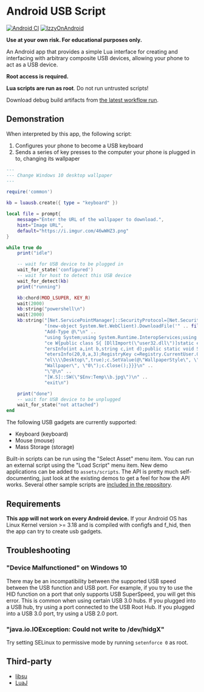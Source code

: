 # Android USB Script
[![Android CI](https://github.com/Netdex/android-usb-script/actions/workflows/android.yml/badge.svg)](https://github.com/Netdex/android-usb-script/actions/workflows/android.yml)
[![IzzyOnAndroid](https://img.shields.io/endpoint?url=https://apt.izzysoft.de/fdroid/api/v1/shield/org.netdex.androidusbscript/)](https://apt.izzysoft.de/fdroid/index/apk/org.netdex.androidusbscript/)

**Use at your own risk. For educational purposes only.**

An Android app that provides a simple Lua interface for creating and interfacing
with arbitrary composite USB devices, allowing your phone to act as a USB device.

**Root access is required.**

**Lua scripts are run as root**. Do not run untrusted scripts!

Download debug build artifacts from [the latest workflow run](https://github.com/Netdex/android-usb-script/actions).

## Demonstration
When interpreted by this app, the following script:
1. Configures your phone to become a USB keyboard
2. Sends a series of key presses to the computer your phone is plugged in to, changing
its wallpaper

```lua
---
--- Change Windows 10 desktop wallpaper
---

require('common')

kb = luausb.create({ type = "keyboard" })

local file = prompt{
    message="Enter the URL of the wallpaper to download.",
    hint="Image URL",
    default="https://i.imgur.com/46wWHZ3.png"
}

while true do
    print("idle")

    -- wait for USB device to be plugged in
    wait_for_state('configured')
    -- wait for host to detect this USB device
    wait_for_detect(kb)
    print("running")

    kb:chord(MOD_LSUPER, KEY_R)
    wait(2000)
    kb:string("powershell\n")
    wait(2000)
    kb:string("[Net.ServicePointManager]::SecurityProtocol=[Net.SecurityProtocolType]::Tls12;" ..
              "(new-object System.Net.WebClient).DownloadFile('" .. file .. "',\"$Env:Temp\\b.jpg\");\n" ..
              "Add-Type @\"\n" ..
              "using System;using System.Runtime.InteropServices;using Microsoft.Win32;namespa" ..
              "ce W{public class S{ [DllImport(\"user32.dll\")]static extern int SystemParamet" ..
              "ersInfo(int a,int b,string c,int d);public static void SW(string a){SystemParam" ..
              "etersInfo(20,0,a,3);RegistryKey c=Registry.CurrentUser.OpenSubKey(\"Control Pan" ..
              "el\\\\Desktop\",true);c.SetValue(@\"WallpaperStyle\", \"2\");c.SetValue(@\"Tile" ..
              "Wallpaper\", \"0\");c.Close();}}}\n" ..
              "\"@\n" ..
              "[W.S]::SW(\"$Env:Temp\\b.jpg\")\n" ..
              "exit\n")

    print("done")
    -- wait for USB device to be unplugged
    wait_for_state("not attached")
end
```

The following USB gadgets are currently supported:
- Keyboard (keyboard)
- Mouse (mouse)
- Mass Storage (storage)

Built-in scripts can be run using the "Select Asset" menu item. You can run an external script using
the "Load Script" menu item. New demo applications can be added to `assets/scripts`. The API is
pretty much self-documenting, just look at the existing demos to get a feel for how the API works.
Several other sample scripts
are [included in the repository](https://github.com/Netdex/android-usb-script/tree/master/app/src/main/assets/scripts).

## Requirements
**This app will not work on every Android device.** If your Android OS has Linux Kernel
version >= 3.18 and is compiled with configfs and f_hid, then the app can try to create usb
gadgets.

## Troubleshooting
### "Device Malfunctioned" on Windows 10
There may be an incompatibility between the supported USB speed between the USB function and USB
port. For example, if you try to use the HID function on a port that only supports USB SuperSpeed,
you will get this error. This is common when using certain USB 3.0 hubs. If you plugged into a USB
hub, try using a port connected to the USB Root Hub. If you plugged into a USB 3.0 port, try using a
USB 2.0 port.

### "java.io.IOException: Could not write to /dev/hidgX"
Try setting SELinux to permissive mode by running `setenforce 0` as root.


## Third-party
- [libsu](https://github.com/topjohnwu/libsu)
- [LuaJ](http://www.luaj.org/luaj/3.0/README.html)
